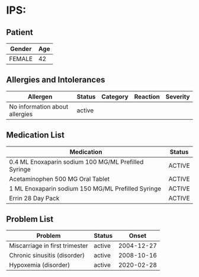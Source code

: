# IPS:

## Patient

|Gender|Age|
|---|---|
|FEMALE|42|

## Allergies and Intolerances

|Allergen|Status|Category|Reaction|Severity|
|---|---|---|---|---|
|No information about allergies|active||||

## Medication List

|Medication|Status|
|---|---|
|0.4 ML Enoxaparin sodium 100 MG/ML Prefilled Syringe|ACTIVE|
|Acetaminophen 500 MG Oral Tablet|ACTIVE|
|1 ML Enoxaparin sodium 150 MG/ML Prefilled Syringe|ACTIVE|
|Errin 28 Day Pack|ACTIVE|

## Problem List

|Problem|Status|Onset|
|---|---|---|
|Miscarriage in first trimester|active|2004-12-27|
|Chronic sinusitis (disorder)|active|2008-10-16|
|Hypoxemia (disorder)|active|2020-02-28|
